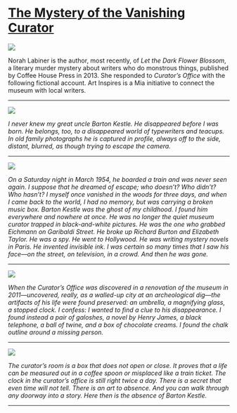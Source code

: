 # [The Mystery of the Vanishing Curator](http://artstories.artsmia.org/#/stories/2849)

![](http://cdn.dx.artsmia.org/thumbs/tn_130130_mia327_002.jpg)

Norah Labiner is the author, most recently, of *Let the Dark Flower Blossom*, a literary murder mystery about writers who do monstrous things, published by Coffee House Press in 2013. She responded to *Curator’s Office* with the following fictional account. Art Inspires is a Mia initiative to connect the museum with local writers. 

---

![](http://cdn.dx.artsmia.org/thumbs/tn_130130_mia327_006.jpg)

*I never knew my great uncle Barton Kestle. He disappeared before I was born. He belongs, too, to a disappeared world of typewriters and teacups. In old family photographs he is captured in profile, always off to the side, distant, blurred, as though trying to escape the camera.*

---

![](http://cdn.dx.artsmia.org/thumbs/tn_130130_mia327_004.jpg)

*On a Saturday night in March 1954, he boarded a train and was never seen again. I suppose that he dreamed of escape; who doesn’t? Who didn’t? Who hasn’t? I myself once vanished in the woods for three days, and when I came back to the world, I had no memory, but was carrying a broken music box. Barton Kestle was the ghost of my childhood. I found him everywhere and nowhere at once. He was no longer the quiet museum curator trapped in black-and-white pictures. He was the one who grabbed Eichmann on Garibaldi Street. He broke up Richard Burton and Elizabeth Taylor. He was a spy. He went to Hollywood. He was writing mystery novels in Paris. He invented invisible ink. I was certain so many times that I saw his face—on the street, on television, in a crowd. And then he was gone.*

---

![](http://cdn.dx.artsmia.org/thumbs/tn_130130_mia327_011.jpg)

*When the Curator’s Office was discovered in a renovation of the museum in 2011—uncovered, really, as a walled-up city at an archeological dig—the artifacts of his life were found preserved: an umbrella, a magnifying glass, a stopped clock. I confess: I wanted to find a clue to his disappearance. I found instead a pair of galoshes, a novel by Henry James, a black telephone, a ball of twine, and a box of chocolate creams. I found the chalk outline around a missing person.*

---

![](http://cdn.dx.artsmia.org/thumbs/tn_130130_mia327_003.jpg)

*The curator’s room is a box that does not open or close. It proves that a life can be measured out in a coffee spoon or misplaced like a train ticket. The clock in the curator’s office is still right twice a day. There is a secret that even time will not tell. There is an art to absence. And you can walk through any doorway into a story. Here then is the absence of Barton Kestle.*

---
